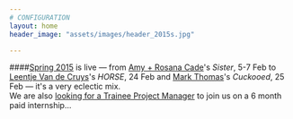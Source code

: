 ```yaml
---
# CONFIGURATION
layout: home
header_image: "assets/images/header_2015s.jpg"

---
```

####[Spring 2015](/current/2015-spring) is live — from [Amy + Rosana Cade](/current/2015-spring/cade)'s *Sister*, 5-7 Feb to [Leentje Van de Cruys](/current/2015-spring/vandecruys)'s *HORSE*, 24 Feb and [Mark Thomas](/current/2015-spring/thomas)'s *Cuckooed*, 25 Feb — it's a very eclectic mix.<br>We are also [looking for a Trainee Project Manager](http://habmcr.posthaven.com/trainee-project-manager-paid-internship-6-months-with-hab-slash-word-of-warning-from-feb-2015) to join us on a 6 month paid internship…
